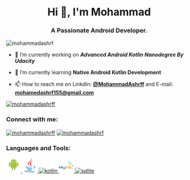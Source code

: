 # <h1 align="center">Hi 👋, I'm Mohammad</h1>
<h3 align="center">A Passionate Android Developer.</h3>
<p align="left"> <img src="https://komarev.com/ghpvc/?username=mohammadashrf&label=Profile%20views&color=0e75b6&style=flat" alt="mohammadashrf" /> </p>


- 🔭 I’m currently working on ***Advanced Android Kotlin Nanodegree By Udacity***

- 🌱 I’m currently learning **Native Android Kotlin Development**

- 📫 How to reach me on LinkdIn: **[@MohammadAshrff](https://linkedin.com/in/mohammadashrf)** and E-mail: **mohamedashrf155@gmail.com**

<p align="left"> <a href="https://twitter.com/mohammadashrff" target="blank"><img src="https://img.shields.io/twitter/follow/mohammadashrff?logo=twitter&style=for-the-badge" alt="mohammadashrff" /></a> </p>

<h3 align="left">Connect with me:</h3>
<p align="left">
<a href="https://twitter.com/mohammadashrff" target="blank"><img align="center" src="https://raw.githubusercontent.com/rahuldkjain/github-profile-readme-generator/master/src/images/icons/Social/twitter.svg" alt="mohammadashrff" height="30" width="40" /></a>
<a href="https://linkedin.com/in/mohammadashrf" target="blank"><img align="center" src="https://raw.githubusercontent.com/rahuldkjain/github-profile-readme-generator/master/src/images/icons/Social/linked-in-alt.svg" alt="mohammadashrf" height="30" width="40" /></a>
</p>

<h3 align="left">Languages and Tools:</h3>
<p align="left"> <a href="https://developer.android.com" target="_blank"> <img src="https://raw.githubusercontent.com/devicons/devicon/master/icons/android/android-original-wordmark.svg" alt="android" width="40" height="40"/> </a> <a href="https://www.java.com" target="_blank"> <img src="https://raw.githubusercontent.com/devicons/devicon/master/icons/java/java-original.svg" alt="java" width="40" height="40"/> </a> <a href="https://kotlinlang.org" target="_blank"> <img src="https://www.vectorlogo.zone/logos/kotlinlang/kotlinlang-icon.svg" alt="kotlin" width="40" height="40"/> </a> <a href="https://www.mysql.com/" target="_blank"> <img src="https://raw.githubusercontent.com/devicons/devicon/master/icons/mysql/mysql-original-wordmark.svg" alt="mysql" width="40" height="40"/> </a> <a href="https://www.sqlite.org/" target="_blank"> <img src="https://www.vectorlogo.zone/logos/sqlite/sqlite-icon.svg" alt="sqlite" width="40" height="40"/> </a> </p>

